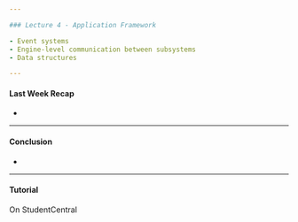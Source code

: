 ```yaml
---

### Lecture 4 - Application Framework

- Event systems
- Engine-level communication between subsystems
- Data structures

---
```


#### Last Week Recap

- 




---

#### Conclusion

- 

---

#### Tutorial

On StudentCentral